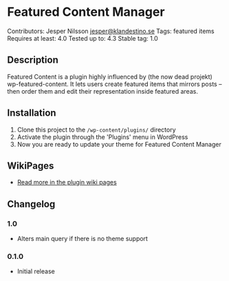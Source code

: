 # Featured Content Manager

Contributors: Jesper Nilsson <jesper@klandestino.se>
Tags: featured items
Requires at least: 4.0
Tested up to: 4.3
Stable tag: 1.0

## Description

Featured Content is a plugin highly influenced by (the now dead projekt) wp-featured-content. It lets users create featured items that mirrors posts – then order them and edit their representation inside featured areas.

## Installation
1. Clone this project to the `/wp-content/plugins/` directory
2. Activate the plugin through the 'Plugins' menu in WordPress
3. Now you are ready to update your theme for Featured Content Manager

## WikiPages
* [Read more in the plugin wiki pages](https://github.com/redundans/featured-content-manager/wiki)

## Changelog
 
### 1.0
* Alters main query if there is no theme support

### 0.1.0
* Initial release
